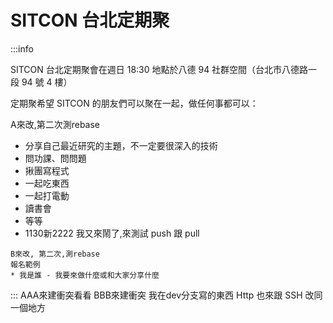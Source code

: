 # SITCON 台北定期聚
:::info

SITCON 台北定期聚會在週日 18:30
地點於八德 94 社群空間（台北市八德路一段 94 號 4 樓）

定期聚希望 SITCON 的朋友們可以聚在一起，做任何事都可以：

A來改,第二次測rebase
- 分享自己最近研究的主題，不一定要很深入的技術
- 問功課、問問題
- 揪團寫程式
- 一起吃東西
- 一起打電動
- 讀書會
- 等等
- 1130新2222
我又來鬧了,來測試 push 跟 pull

```
B來改, 第二次,測rebase
報名範例
* 我是誰 - 我要來做什麼或和大家分享什麼
```
:::
AAA來建衝突看看
BBB來建衝突
我在dev分支寫的東西
Http 也來跟 SSH 改同一個地方